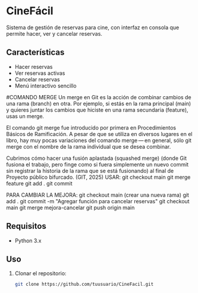 # CineFácil

Sistema de gestión de reservas para cine, con interfaz en consola que permite hacer, ver y cancelar reservas.

## Características

- Hacer reservas
- Ver reservas activas
- Cancelar reservas
- Menú interactivo sencillo

#COMANDO MERGE
Un merge en Git es la acción de combinar cambios de una rama (branch) en otra. Por ejemplo, si estás en la rama principal (main) y quieres juntar los cambios que hiciste en una rama secundaria (feature), usas un merge.



El comando git merge fue introducido por primera en Procedimientos Básicos de Ramificación. A pesar de que se utiliza en diversos lugares en el libro, hay muy pocas variaciones del comando merge — en general, sólo git merge <branch> con el nombre de la rama individual que se desea combinar.

Cubrimos cómo hacer una fusión aplastada (squashed merge) (donde Git fusiona el trabajo, pero finge como si fuera simplemente un nuevo commit sin registrar la historia de la rama que se está fusionando) al final de Proyecto público bifurcado. (GIT, 2025)
USAR: git checkout main
git merge feature
git add .
git commit


PARA CAMBIAR LA MEJORA:
git checkout main (crear una nueva rama)
git add .
git commit -m "Agregar función para cancelar reservas"
git checkout main
git merge mejora-cancelar
git push origin main



## Requisitos

- Python 3.x

## Uso

1. Clonar el repositorio:
   ```bash
   git clone https://github.com/tuusuario/CineFacil.git
